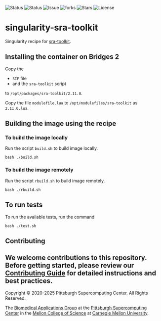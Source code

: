 ![Status](https://github.com/pscedu/singularity-sra-toolkit/actions/workflows/main.yml/badge.svg)
![Status](https://github.com/pscedu/singularity-sra-toolkit/actions/workflows/pretty.yml/badge.svg)
![Issue](https://img.shields.io/github/issues/pscedu/singularity-sra-toolkit)
![forks](https://img.shields.io/github/forks/pscedu/singularity-sra-toolkit)
![Stars](https://img.shields.io/github/stars/pscedu/singularity-sra-toolkit)
![License](https://img.shields.io/github/license/pscedu/singularity-sra-toolkit)

# singularity-sra-toolkit


Singularity recipe for [sra-toolkit](https://github.com/ncbi/sra-tools).

## Installing the container on Bridges 2
Copy the

* `SIF` file
* and the `sra-toolkit` script

to `/opt/packages/sra-toolkit/2.11.0`.

Copy the file `modulefile.lua` to `/opt/modulefiles/sra-toolkit` as ` 2.11.0.lua`.

## Building the image using the recipe

### To build the image locally
Run the script `build.sh` to build image locally.

```
bash ./build.sh
````

### To build the image remotely
Run the script `rbuild.sh` to build image remotely.

```
bash ./rbuild.sh
```

## To run tests
To run the available tests, run the command

```
bash ./test.sh
```
## Contributing
We welcome contributions to this repository. Before getting started, please review our [Contributing Guide](https://raw.githubusercontent.com/pscedu/singularity-report/refs/heads/main/CONTRIBUTING.md) for detailed instructions and best practices.
---
Copyright © 2020-2025 Pittsburgh Supercomputing Center. All Rights Reserved.

The [Biomedical Applications Group](https://www.psc.edu/biomedical-applications/) at the [Pittsburgh Supercomputing
Center](http://www.psc.edu) in the [Mellon College of Science](https://www.cmu.edu/mcs/) at [Carnegie Mellon University](http://www.cmu.edu).

